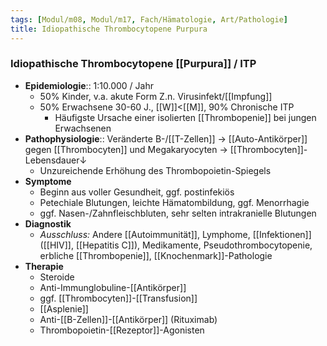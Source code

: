```yaml
---
tags: [Modul/m08, Modul/m17, Fach/Hämatologie, Art/Pathologie]
title: Idiopathische Thrombocytopene Purpura
---
```

### Idiopathische Thrombocytopene [[Purpura]] / ITP 
- **Epidemiologie**:: 1:10.000 / Jahr
	- 50% Kinder, v.a. akute Form Z.n. Virusinfekt/[[Impfung]]
	- 50% Erwachsene 30-60 J., [[W]]<[[M]], 90% Chronische ITP
		- Häufigste Ursache einer isolierten [[Thrombopenie]] bei jungen Erwachsenen
- **Pathophysiologie**:: Veränderte B-/[[T-Zellen]] → [[Auto-Antikörper]] gegen [[Thrombocyten]] und Megakaryocyten → [[Thrombocyten]]-Lebensdauer↓
	- Unzureichende Erhöhung des Thrombopoietin-Spiegels
- **Symptome**
	- Beginn aus voller Gesundheit, ggf. postinfekiös
	- Petechiale Blutungen, leichte Hämatombildung, ggf. Menorrhagie
	- ggf. Nasen-/Zahnfleischbluten, sehr selten intrakranielle Blutungen
- **Diagnostik**
	- *Ausschluss:* Andere [[Autoimmunität]], Lymphome, [[Infektionen]] ([[HIV]], [[Hepatitis C]]), Medikamente, Pseudothrombocytopenie, erbliche [[Thrombopenie]], [[Knochenmark]]-Pathologie
- **Therapie**
	- Steroide
	- Anti-Immunglobuline-[[Antikörper]]
	- ggf. [[Thrombocyten]]-[[Transfusion]]
	- [[Asplenie]]
	- Anti-[[B-Zellen]]-[[Antikörper]] (Rituximab)
	- Thrombopoietin-[[Rezeptor]]-Agonisten